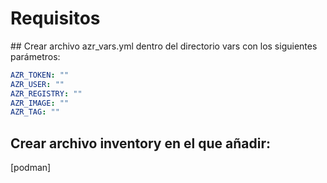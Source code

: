 # Requisitos

## Crear archivo azr_vars.yml dentro del directorio vars con los siguientes parámetros:

```yaml
AZR_TOKEN: ""
AZR_USER: ""
AZR_REGISTRY: ""
AZR_IMAGE: ""
AZR_TAG: ""
```

## Crear archivo inventory en el que añadir:

[podman]
<lista de hosts en los que queremos ejecutar los procesos de podman>

